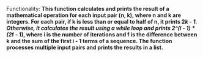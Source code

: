 Functionality: **This function calculates and prints the result of a mathematical operation for each input pair (n, k), where n and k are integers. For each pair, if k is less than or equal to half of n, it prints 2*k - 1. Otherwise, it calculates the result using a while loop and prints 2^(i - 1) * (2*f - 1), where i is the number of iterations and f is the difference between k and the sum of the first i - 1 terms of a sequence. The function processes multiple input pairs and prints the results in a list.**